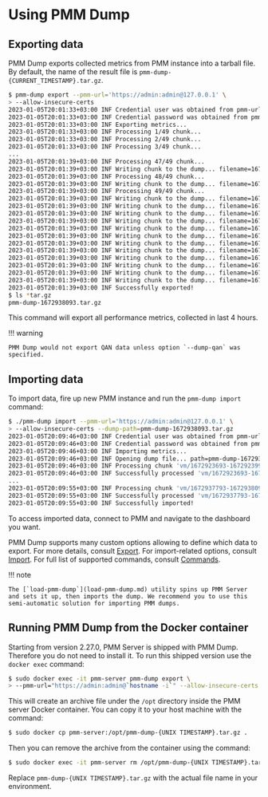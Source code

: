 # Using PMM Dump

## Exporting data

PMM Dump exports collected metrics from PMM instance into a tarball file. By default, the name of the result file is `pmm-dump-{CURRENT_TIMESTAMP}.tar.gz`.

``` {.bash data-prompt="$" }
$ pmm-dump export --pmm-url='https://admin:admin@127.0.0.1' \
> --allow-insecure-certs
2023-01-05T20:01:33+03:00 INF Credential user was obtained from pmm-url
2023-01-05T20:01:33+03:00 INF Credential password was obtained from pmm-url
2023-01-05T20:01:33+03:00 INF Exporting metrics...
2023-01-05T20:01:33+03:00 INF Processing 1/49 chunk...
2023-01-05T20:01:33+03:00 INF Processing 2/49 chunk...
2023-01-05T20:01:33+03:00 INF Processing 3/49 chunk...
...
2023-01-05T20:01:39+03:00 INF Processing 47/49 chunk...
2023-01-05T20:01:39+03:00 INF Writing chunk to the dump... filename=1672934193-1672934493.bin source=vm
2023-01-05T20:01:39+03:00 INF Processing 48/49 chunk...
2023-01-05T20:01:39+03:00 INF Writing chunk to the dump... filename=1672934493-1672934793.bin source=vm
2023-01-05T20:01:39+03:00 INF Processing 49/49 chunk...
2023-01-05T20:01:39+03:00 INF Writing chunk to the dump... filename=1672934793-1672935093.bin source=vm
2023-01-05T20:01:39+03:00 INF Writing chunk to the dump... filename=1672935093-1672935393.bin source=vm
2023-01-05T20:01:39+03:00 INF Writing chunk to the dump... filename=1672935393-1672935693.bin source=vm
2023-01-05T20:01:39+03:00 INF Writing chunk to the dump... filename=1672935693-1672935993.bin source=vm
2023-01-05T20:01:39+03:00 INF Writing chunk to the dump... filename=1672935993-1672936293.bin source=vm
2023-01-05T20:01:39+03:00 INF Writing chunk to the dump... filename=1672936293-1672936593.bin source=vm
2023-01-05T20:01:39+03:00 INF Writing chunk to the dump... filename=1672936593-1672936893.bin source=vm
2023-01-05T20:01:39+03:00 INF Writing chunk to the dump... filename=1672936893-1672937193.bin source=vm
2023-01-05T20:01:39+03:00 INF Writing chunk to the dump... filename=1672937193-1672937493.bin source=vm
2023-01-05T20:01:39+03:00 INF Writing chunk to the dump... filename=1672937493-1672937793.bin source=vm
2023-01-05T20:01:39+03:00 INF Writing chunk to the dump... filename=1672938093-1672938393.bin source=vm
2023-01-05T20:01:39+03:00 INF Writing chunk to the dump... filename=1672937793-1672938093.bin source=vm
2023-01-05T20:01:39+03:00 INF Successfully exported!
$ ls *tar.gz
pmm-dump-1672938093.tar.gz
```

This command will export all performance metrics, collected in last 4 hours.

!!! warning
    
    PMM Dump would not export QAN data unless option `--dump-qan` was specified.

## Importing data

To import data, fire up new PMM instance and run the `pmm-dump import` command:

``` {.bash data-prompt="$" }
$ ./pmm-dump import --pmm-url='https://admin:admin@127.0.0.1' \
> --allow-insecure-certs --dump-path=pmm-dump-1672938093.tar.gz 
2023-01-05T20:09:46+03:00 INF Credential user was obtained from pmm-url
2023-01-05T20:09:46+03:00 INF Credential password was obtained from pmm-url
2023-01-05T20:09:46+03:00 INF Importing metrics...
2023-01-05T20:09:46+03:00 INF Opening dump file... path=pmm-dump-1672938093.tar.gz
2023-01-05T20:09:46+03:00 INF Processing chunk 'vm/1672923693-1672923993.bin'...
2023-01-05T20:09:46+03:00 INF Successfully processed 'vm/1672923693-1672923993.bin'
...
2023-01-05T20:09:55+03:00 INF Processing chunk 'vm/1672937793-1672938093.bin'...
2023-01-05T20:09:55+03:00 INF Successfully processed 'vm/1672937793-1672938093.bin'
2023-01-05T20:09:55+03:00 INF Successfully imported!
```

To access imported data, connect to PMM and navigate to the dashboard you want.

PMM Dump supports many custom options allowing to define which data to export. For more details, consult [Export](export.md). For import-related options, consult [Import](import.md). For full list of supported commands, consult [Commands](commands.md).

!!! note

    The [`load-pmm-dump`](load-pmm-dump.md) utility spins up PMM Server and sets it up, then imports the dump. We recommend you to use this semi-automatic solution for importing PMM dumps.

## Running PMM Dump from the Docker container

Starting from version 2.27.0, PMM Server is shipped with PMM Dump. Therefore you do not need to install it. To run this shipped version use the `docker exec` command:

``` {.bash data-prompt="$" }
$ sudo docker exec -it pmm-server pmm-dump export \
> --pmm-url="https://admin:admin@`hostname -i`" --allow-insecure-certs
```

This will create an archive file under the `/opt` directory inside the PMM server Docker container. You can copy it to your host machine with the command:

``` {.bash data-prompt="$" }
$ sudo docker cp pmm-server:/opt/pmm-dump-{UNIX TIMESTAMP}.tar.gz .
```

Then you can remove the archive from the container using the command:

``` {.bash data-prompt="$" }
$ sudo docker exec -it pmm-server rm /opt/pmm-dump-{UNIX TIMESTAMP}.tar.gz
```
Replace `pmm-dump-{UNIX TIMESTAMP}.tar.gz` with the actual file name in your environment.
